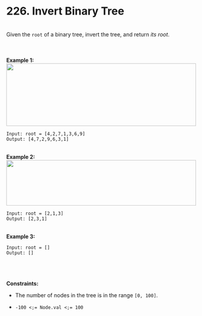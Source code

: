 # 226. Invert Binary Tree

<br />Given the `root` of a binary tree, invert the tree, and return <em>its root</em>.<br />
<br /> <br />
<br />**Example 1:**<br />
<img alt="" src="https://assets.leetcode.com/uploads/2021/03/14/invert1-tree.jpg" style="width:500px;height:165px"/>
```
Input: root = [4,2,7,1,3,6,9]
Output: [4,7,2,9,6,3,1]
```
<br />**Example 2:**<br />
<img alt="" src="https://assets.leetcode.com/uploads/2021/03/14/invert2-tree.jpg" style="width:500px;height:120px"/>
```
Input: root = [2,1,3]
Output: [2,3,1]
```
<br />**Example 3:**<br />
```
Input: root = []
Output: []
```
<br /> <br />
<br />**Constraints:**<br />

* The number of nodes in the tree is in the range `[0, 100]`.

* `-100 <;= Node.val <;= 100`